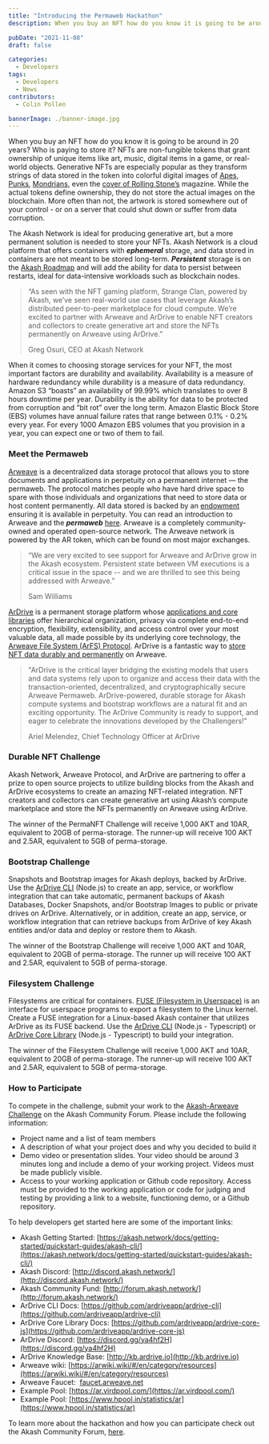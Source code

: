 ```yaml
---
title: "Introducing the Permaweb Hackathon"
description: When you buy an NFT how do you know it is going to be around in 20 years? Who is paying to store it?

pubDate: "2021-11-08"
draft: false

categories:
  - Developers
tags:
  - Developers
  - News
contributors:
  - Colin Pollen

bannerImage: ./banner-image.jpg
---
```


When you buy an NFT how do you know it is going to be around in 20 years? Who is paying to store it? NFTs are non-fungible tokens that grant ownership of unique items like art, music, digital items in a game, or real-world objects. Generative NFTs are especially popular as they transform strings of data stored in the token into colorful digital images of [Apes](https://boredapeyachtclub.com/#/), [Punks](https://www.larvalabs.com/cryptopunks), [Mondrians](https://paulstamatiou.com/how-i-made-50k-in-3-days-with-nfts/), even the [cover of Rolling Stone’s](https://hypebeast.com/2021/11/rolling-stone-bored-ape-yacht-club-digital-cover-nfts-announcement) magazine. While the actual tokens define ownership, they do not store the actual images on the blockchain. More often than not, the artwork is stored somewhere out of your control - or on a server that could shut down or suffer from data corruption.

The Akash Network is ideal for producing generative art, but a more permanent solution is needed to store your NFTs. Akash Network is a cloud platform that offers containers with _**ephemeral**_ storage, and data stored in containers are not meant to be stored long-term. _**Persistent**_ storage is on the [Akash Roadmap](https://akash.network/roadmap) and will add the ability for data to persist between restarts, ideal for data-intensive workloads such as blockchain nodes.

> “As seen with the NFT gaming platform, Strange Clan, powered by Akash, we’ve seen real-world use cases that leverage Akash’s distributed peer-to-peer marketplace for cloud compute. We’re excited to partner with Arweave and ArDrive to enable NFT creators and collectors to create generative art and store the NFTs permanently on Arweave using ArDrive.”
>
> Greg Osuri, CEO at Akash Network

When it comes to choosing storage services for your NFT, the most important factors are durability and availability. Availability is a measure of hardware redundancy while durability is a measure of data redundancy. Amazon S3 “boasts” an availability of 99.99% which translates to over 8 hours downtime per year. Durability is the ability for data to be protected from corruption and “bit rot” over the long term. Amazon Elastic Block Store (EBS) volumes have annual failure rates that range between 0.1% - 0.2% every year. For every 1000 Amazon EBS volumes that you provision in a year, you can expect one or two of them to fail.

### Meet the Permaweb 

[Arweave](https://www.arweave.org/) is a decentralized data storage protocol that allows you to store documents and applications in perpetuity on a permanent internet — the permaweb. The protocol matches people who have hard drive space to spare with those individuals and organizations that need to store data or host content permanently. All data stored is backed by an [endowment](https://arwiki.wiki/#/en/storage-endowment) ensuring it is available in perpetuity. You can read an introduction to Arweave and the _**permaweb**_ [here](https://arwiki.wiki/#/en/the-permaweb). Arweave is a completely community-owned and operated open-source network. The Arweave network is powered by the AR token, which can be found on most major exchanges.

> “We are very excited to see support for Arweave and ArDrive grow in the Akash ecosystem. Persistent state between VM executions is a critical issue in the space -- and we are thrilled to see this being addressed with Arweave.”
>
> Sam Williams

[ArDrive](https://ardrive.io/) is a permanent storage platform whose [applications and core libraries](https://github.com/ardriveapp/) offer hierarchical organization, privacy via complete end-to-end encryption, flexibility, extensibility, and access control over your most valuable data, all made possible by its underlying core technology, the [Arweave File System (ArFS) Protocol](https://ardrive.atlassian.net/wiki/spaces/help/pages/278495281/Arweave+File+System). ArDrive is a fantastic way to [store NFT data durably and permanently](https://ardrive.io/nft/) on Arweave.

> "ArDrive is the critical layer bridging the existing models that users and data systems rely upon to organize and access their data with the transaction-oriented, decentralized, and cryptographically secure Arweave Permaweb. ArDrive-powered, durable storage for Akash compute systems and bootstrap workflows are a natural fit and an exciting opportunity. The ArDrive Community is ready to support, and eager to celebrate the innovations developed by the Challengers!"
>
> Ariel Melendez, Chief Technology Officer at ArDrive

### Durable NFT Challenge

Akash Network, Arweave Protocol, and ArDrive are partnering to offer a prize to open source projects to utilize building blocks from the Akash and ArDrive ecosystems to create an amazing NFT-related integration. NFT creators and collectors can create generative art using Akash’s compute marketplace and store the NFTs permanently on Arweave using ArDrive.

The winner of the PermaNFT Challenge will receive 1,000 AKT and 10AR, equivalent to 20GB of perma-storage. The runner-up will receive 100 AKT and 2.5AR, equivalent to 5GB of perma-storage.

### Bootstrap Challenge

Snapshots and Bootstrap images for Akash deploys, backed by ArDrive. Use the [ArDrive CLI](https://github.com/ardriveapp/ardrive-cli/) (Node.js) to create an app, service, or workflow integration that can take automatic, permanent backups of Akash Databases, Docker Snapshots, and/or Bootstrap Images to public or private drives on ArDrive. Alternatively, or in addition, create an app, service, or workflow integration that can retrieve backups from ArDrive of key Akash entities and/or data and deploy or restore them to Akash.

The winner of the Bootstrap Challenge will receive 1,000 AKT and 10AR, equivalent to 20GB of perma-storage. The runner up will receive 100 AKT and 2.5AR, equivalent to 5GB of perma-storage.

### Filesystem Challenge

Filesystems are critical for containers. [FUSE (Filesystem in Userspace)](https://github.com/libfuse/libfuse) is an interface for userspace programs to export a filesystem to the Linux kernel. Create a FUSE integration for a Linux-based Akash container that utilizes ArDrive as its FUSE backend. Use the [ArDrive CLI](https://github.com/ardriveapp/ardrive-cli/) (Node.js - Typescript) or [ArDrive Core Library](https://github.com/ardriveapp/ardrive-core-js) (Node.js - Typescript) to build your integration.

The winner of the Filesystem Challenge will receive 1,000 AKT and 10AR, equivalent to 20GB of perma-storage. The runner-up will receive 100 AKT and 2.5AR, equivalent to 5GB of perma-storage.

### How to Participate

To compete in the challenge, submit your work to the [Akash-Arweave Challenge](https://forum.akash.network/c/bounties/arweave/) on the Akash Community Forum. Please include the following information:

- Project name and a list of team members
- A description of what your project does and why you decided to build it
- Demo video or presentation slides. Your video should be around 3 minutes long and include a demo of your working project. Videos must be made publicly visible.
- Access to your working application or Github code repository. Access must be provided to the working application or code for judging and testing by providing a link to a website, functioning demo, or a Github repository.

To help developers get started here are some of the important links:

- Akash Getting Started: [https://akash.network/docs/getting-started/quickstart-guides/akash-cli/](https://akash.network/docs/getting-started/quickstart-guides/akash-cli/)
- Akash Discord: [http://discord.akash.network/](http://discord.akash.network/)
- Akash Community Fund: [http://forum.akash.network/](http://forum.akash.network/)
- ArDrive CLI Docs: [https://github.com/ardriveapp/ardrive-cli](https://github.com/ardriveapp/ardrive-cli)
- ArDrive Core Library Docs: [https://github.com/ardriveapp/ardrive-core-js](https://github.com/ardriveapp/ardrive-core-js)
- ArDrive Discord: [https://discord.gg/ya4hf2H](https://discord.gg/ya4hf2H)
- ArDrive Knowledge Base: [http://kb.ardrive.io](http://kb.ardrive.io)
- Arweave wiki: [https://arwiki.wiki/#/en/category/resources](https://arwiki.wiki/#/en/category/resources)
- Arweave Faucet:  [faucet.arweave.net](http://faucet.arweave.net)
- Example Pool: [https://ar.virdpool.com/](https://ar.virdpool.com/)
- Example Pool: [https://www.hpool.in/statistics/ar](https://www.hpool.in/statistics/ar)

To learn more about the hackathon and how you can participate check out the Akash Community Forum, [here](https://forum.akash.network/c/bounties/arweave/57).
